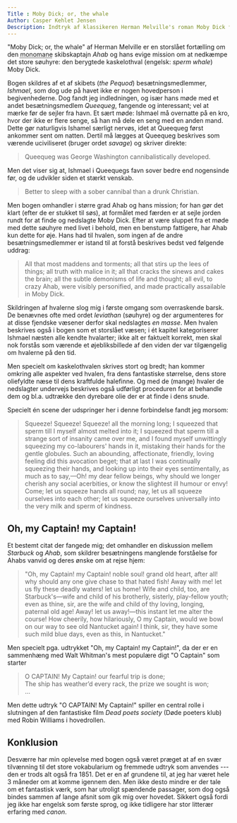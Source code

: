 ```yaml
---
Title : Moby Dick; or, the whale
Author: Casper Kehlet Jensen
Description: Indtryk af klassikeren Herman Melville's roman Moby Dick fra 1851.
---
```


"Moby Dick; or, the whale" af Herman Melville er en storslået fortælling om
den <abbr title="at være sygeligt optaget af én ting">monomane</abbr>
skibskaptajn *Ahab* og hans evige mission om at nedkæmpe det store søuhyre:
den berygtede kaskelothval (engelsk: *sperm whale*) Moby Dick.

Bogen skildres af et af skibets (*the Pequod*) besætningsmedlemmer, *Ishmael*,
som dog ude på havet ikke er nogen hovedperson i begivenhederne. Dog fandt jeg
indledningen, og især hans møde med et andet besætningsmedlem *Queequeg*,
fangende og interessant; vel at mærke før de sejler fra havn.
Et sært møde: Ishmael må overnatte på en kro, hvor der ikke er flere senge,
så han må dele en seng med en anden mand. Dette gør naturligvis Ishamel særligt
nervøs, idet at Queequeg først ankommer sent om natten. Dertil må lægges at
Queequeg beskrives som værende uciviliseret (bruger ordet *savage*) og skriver
direkte:

> Queequeg was George Washington cannibalistically developed.

Men det viser sig at, Ishmael i Queequegs favn sover bedre end nogensinde før,
og de udvikler siden et stærkt venskab.

> Better to sleep with a sober cannibal than a drunk Christian.

Men bogen omhandler i større grad Ahab og hans mission; for han gør det klart
(efter de er stukket til søs), at formålet med færden er at sejle jorden rundt
for at finde og nedslagte Moby Dick. Efter at være sluppet fra et møde med
dette søuhyre med livet i behold, men en benstump fattigere, har Ahab kun dette
for øje. Hans had til hvalen, som ingen af de andre besætningsmedlemmer er
istand til at forstå beskrives bedst ved følgende uddrag:

> All that most maddens and torments; all that stirs up the lees of things;
> all truth with malice in it; all that cracks the sinews and cakes the brain;
> all the subtle demonisms of life and thought; all evil, to crazy Ahab,
> were visibly personified, and made practically assailable in Moby Dick.

Skildringen af hvalerne slog mig i første omgang som overraskende barsk. De
benævnes ofte med ordet *leviathan* (søuhyre) og der argumenteres for at disse
fjendske væsener derfor skal nedslagtes *en masse*. Men hvalen beskrives også
i bogen som et storslået væsen; i ét kapitel kategoriserer Ishmael næsten alle
kendte hvalarter; ikke alt er faktuelt korrekt, men skal nok forstås som
værende et øjebliksbillede af den viden der var tilgængelig om hvalerne på den
tid.

Men specielt om kaskelothvalen skrives stort og bredt; han kommer omkring alle
aspekter ved hvalen, fra dens fantastiske størrelse, dens store oliefyldte næse
til dens kraftfulde halefinne. Og med de (mange) hvaler de nedslagter undervejs
beskrives også udførligt proceduren for at behandle dem og bl.a. udtrække den
dyrebare olie der er at finde i dens snude.

Specielt én scene der udspringer her i denne forbindelse fandt jeg morsom:

> Squeeze! Squeeze! Squeeze! all the morning long; I squeezed that sperm till
> I myself almost melted into it; I squeezed that sperm till a strange sort of
> insanity came over me, and I found myself unwittingly squeezing my
> co-labourers' hands in it, mistaking their hands for the gentle globules.
> Such an abounding, affectionate, friendly, loving feeling did this avocation
> beget; that at last I was continually squeezing their hands, and looking up
> into their eyes sentimentally, as much as to say,—Oh! my dear fellow beings,
> why should we longer cherish any social acerbities, or know the slightest
> ill humour or envy! Come; let us squeeze hands all round; nay, let us all
> squeeze ourselves into each other; let us squeeze ourselves universally
> into the very milk and sperm of kindness.

## Oh, my Captain! my Captain!
Et bestemt citat der fangede mig; det omhandler en diskussion mellem *Starbuck*
og *Ahab*, som skildrer besætningens manglende forståelse for Ahabs vanvid og
deres ønske om at rejse hjem:

> "Oh, my Captain! my Captain! noble soul! grand old heart, after all!
> why should any one give chase to that hated fish! Away with me! let us fly
> these deadly waters! let us home! Wife and child, too, are Starbuck's—wife
> and child of his brotherly, sisterly, play-fellow youth; even as thine, sir,
> are the wife and child of thy loving, longing, paternal old age! Away!
> let us away!—this instant let me alter the course! How cheerily, how
> hilariously, O my Captain, would we bowl on our way to see old Nantucket
> again! I think, sir, they have some such mild blue days, even as this,
> in Nantucket."

Men specielt pga. udtrykket "Oh, my Captain! my Captain!", da der er en
sammenhæng med Walt Whitman's mest populære digt "O Captain" som starter

> O CAPTAIN! My Captain! our fearful trip is done; <br>
> The ship has weather’d every rack, the prize we sought is won; <br>
> ...

Men dette udtryk "O CAPTAIN! My Captain!" spiller en central rolle i slutningen
af den fantastiske film *Dead poets society* (Døde poeters klub) med Robin
Williams i hovedrollen.

## Konklusion
Desværre har min oplevelse med bogen også været præget at af en svær tilvænning
til det store vokabularium og fremmede udtryk som anvendes --- den er trods alt
også fra 1851. Det er en af grundene til, at jeg har været hele 3 måneder om
at komme igennem den. Men ikke desto mindre er der tale om et fantastisk værk,
som har utroligt spændende passager, som dog også bindes sammen af lange
afsnit som gik mig over hovedet. Sikkert også fordi jeg ikke har engelsk som
første sprog, og ikke tidligere har stor litterær erfaring med *canon*.
